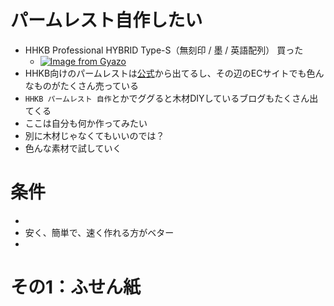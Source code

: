# パームレスト自作したい

- HHKB Professional HYBRID Type-S（無刻印 / 墨 / 英語配列） 買った
  - [![Image from Gyazo](https://i.gyazo.com/ff1e90a7a8bfe42342943b3ef1afebab.jpg)](https://gyazo.com/ff1e90a7a8bfe42342943b3ef1afebab)
- HHKB向けのパームレストは[公式](https://www.pfu.fujitsu.com/direct/hhkb/hhkb-option/detail_palmrest_wal-4.html)から出てるし、その辺のECサイトでも色んなものがたくさん売っている
- `HHKB パームレスト 自作`とかでググると木材DIYしているブログもたくさん出てくる
- ここは自分も何か作ってみたい
- 別に木材じゃなくてもいいのでは？
- 色んな素材で試していく

# 条件

- 
- 安く、簡単で、速く作れる方がベター
- 

# その1：ふせん紙

